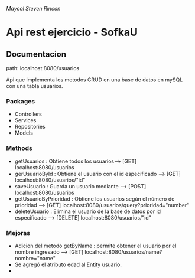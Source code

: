 _Maycol Steven Rincon_

# Api rest ejercicio - SofkaU

## Documentacion

path: localhost:8080/usuarios

Api que implementa los metodos CRUD en una base de datos en mySQL con una tabla usuarios.

### Packages

- Controllers
- Services
- Repositories
- Models

### Methods

- getUsuarios : Obtiene todos los usuarios--> [GET] localhost:8080/usuarios
- gerUsuarioById : Obtiene el usuario con el id especificado --> [GET] localhost:8080/usuarios/"id"
- saveUsuario : Guarda un usuario mediante --> [POST] localhost:8080/usuarios
- getUsuarioByPrioridad : Obtiene los usuarios según el número de prioridad --> [GET] localhost:8080/usuarios/query?prioridad="number"
- deleteUsuario : Elimina el usuario de la base de datos por id especificado --> [DELETE] localhost:8080/usuarios/"id"

### Mejoras

- Adicion del metodo getByName : permite obtener el usuario por el nombre ingresado --> [GET] localhost:8080/usuarios/name?nombre="name"
- Se agregó el atributo edad al Entity usuario.
-
